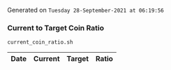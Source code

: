 Generated on `Tuesday 28-September-2021 at 06:19:56`

### Current to Target Coin Ratio
`current_coin_ratio.sh`

Date|Current|Target|Ratio
---|---|---|---
